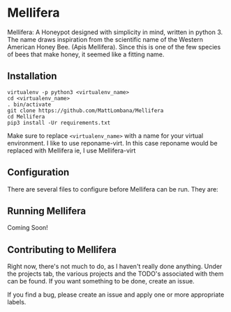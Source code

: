 
# Mellifera

Mellifera: A Honeypot designed with simplicity in mind, written in python 3.
The name draws inspiration from the scientific name of the Western American
Honey Bee. (Apis Mellifera). Since this is one of the few species of bees that
make honey, it seemed like a fitting name.

## Installation

```shell
virtualenv -p python3 <virtualenv_name>
cd <virtualenv_name>
. bin/activate
git clone https://github.com/MattLombana/Mellifera
cd Mellifera
pip3 install -Ur requirements.txt
```

Make sure to replace `<virtualenv_name>` with a name for your virtual
environment. I like to use reponame-virt. In this case reponame would
be replaced with Mellifera ie, I use Mellifera-virt

## Configuration

There are several files to configure before Mellifera can be run. They are:

## Running Mellifera

Coming Soon!

## Contributing to Mellifera

Right now, there's not much to do, as I haven't really done anything.
Under the projects tab, the various projects and the TODO's associated
with them can be found. If you want something to be done, create an issue.

If you find a bug, please create an issue and apply one or more appropriate labels.
